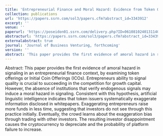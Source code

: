 ```yaml
---
title: 'Entrepreneurial Finance and Moral Hazard: Evidence from Token Offerings'
collection: publications
url: 'https://papers.ssrn.com/sol3/papers.cfm?abstract_id=3343912'
excerpt: ''
venue: ''
paperurl: 'https://poseidon01.ssrn.com/delivery.php?ID=061081024013114026066021125008104014032053053031010004101023102030127022026094075124054054025045018036026018071127094123117011018000070045050023006075108095009004093050076009017075071029004069103067120081103093126014007068099126095001016023005027092026&EXT=pdf'
abstracturl: 'https://papers.ssrn.com/sol3/papers.cfm?abstract_id=3343912'
externalabstract: true
journal: 'Journal of Business Venturing, forthcoming'
version: ''
abstract: 'This paper provides the first evidence of amoral hazard in signaling in an entrepreneurial finance context, by examining token offerings or Initial Coin Offerings (ICOs). Entrepreneurs ability to signal quality is crucial to succeeding in the competition for growth capital. However, the absence of institutions that verify endogenous signals may induce a moral hazard in signaling. Consistent with this hypothesis, artificial linguistic intelligence indicates that token issuers systematically exaggerate information disclosed in whitepapers. Exaggerating entrepreneurs raise more funds in less time, suggesting that investors do not see through this practice initially. Eventually, the crowd learns about the exaggeration bias through trading with other investors. The resulting investor disappointment causes the cryptocurrency to depreciate and the probability of platform failure to increase.'
---
```


Abstract: This paper provides the first evidence of amoral hazard in signaling in an entrepreneurial finance context, by examining token offerings or Initial Coin Offerings (ICOs). Entrepreneurs ability to signal quality is crucial to succeeding in the competition for growth capital. However, the absence of institutions that verify endogenous signals may induce a moral hazard in signaling. Consistent with this hypothesis, artificial linguistic intelligence indicates that token issuers systematically exaggerate information disclosed in whitepapers. Exaggerating entrepreneurs raise more funds in less time, suggesting that investors do not see through this practice initially. Eventually, the crowd learns about the exaggeration bias through trading with other investors. The resulting investor disappointment causes the cryptocurrency to depreciate and the probability of platform failure to increase.
